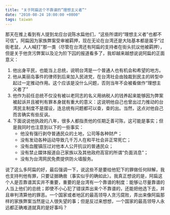 ```yaml
---
title: "关于阿扁这个不靠谱的”理想主义者”"
date: "2010-08-24 10:00:00 +0800"
tags: taiwan
---
```


那天在推上看到有人提到龙应台说陈水扁他们，“这些所谓的“理想主义者”也都不可信”。阿扁因为家族弊案受审被羁押，现在无论在台湾还是大陆基本都是属于“过街老鼠，人人喊打”那一类（尽管在台湾还有阿扁的支持者在街头抗议他被羁押），但是关于他贪污弊案以及沦为阶下囚的报道看多了，我却越来越想说说阿扁的正面意义：

1. 他出身平民，也能当上总统，说明台湾是一个普通人也有机会和希望的地方。
2. 他从美丽岛事件的律师到后来加入民进党，在台湾社会由独裁到民主的转型中起过一定推动作用。这个应该是没什么问题，否则当年不会被看做作“理想主义者了”
3. 他作为前任总统不仅没有被以老同志的名义用纳税人的钱养起来能够因为弊案被起诉并且被判有罪本身就有重大的意义：这说明他自己也曾出过力推动的台湾民主制度不是摆设，连总统有问题都可以查，查的出。当然，这点对他自己而言确实有些反讽。
4. 下面说说他执政的八年，很多人都指责他的任期乏善可陈，这可能是事实；但是我同时也注意到以下的一些事实：
    * 他没有强行剥夺普通民众的土地，公司等各种财产；
    * 没有发动各种运动导致几千万人在和平社会非正常死亡；
    * 没有血腥镇压过对他本人公开抗议的普通民众；
    * 没有禁止媒体报道自己家族以及其他政府高官的所谓“负面消息”；
    * 没有为台湾网民免费提供防火墙服务。

说了这么多阿扁的好，最后强调一下，说这些不是要给他犯下的罪做任何辩解，我也支持判他有罪，只要证据确凿（事实似乎的确如此）。我真正想说的是，阿扁这个人是否靠谱其实并不重要，重要的是台湾有一个靠谱的制度：能够让尽量靠谱的人当上他们的总统；即使不小心犯了错误弄出来个不靠谱的，还能把他选下去，并且审判清算他的罪恶。一个国家或者地区的最高领导人贪污腐败，弄出来像阿扁那样的家族弊案当然是让人很失望的事；但是反过来想想，一个国家的最高领导人永远都正确难道就真的是好事吗？
